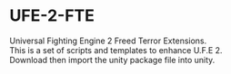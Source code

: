 # UFE-2-FTE
Universal Fighting Engine 2 Freed Terror Extensions.<br>
This is a set of scripts and templates to enhance U.F.E 2.<br>
Download then import the unity package file into unity.
